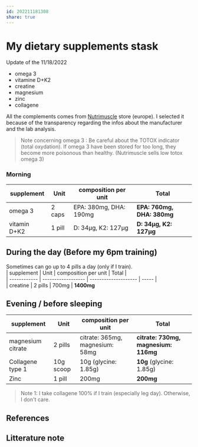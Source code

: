 ```yaml
---  
id: 202211181308  
share: true  
---  
```

# My dietary supplements stask  
Update of the 11/18/2022  
  
- omega 3  
- vitamine D+K2  
- creatine  
- magnesium  
- zinc  
- collagene  
  
All the complements comes from [Nutrimuscle][1] store (europe). I selected it because of the transparency regarding the infos about the manufacturer and the lab analysis.  
  
> Note concerning omega 3 : Be careful about the TOTOX indicator (total oxydation). If omega 3 have been stored for too long, they become more poisonous than healthy. (Nutrimuscle sells low totox omega 3)  
  
### Morning  
| supplement   | Unit               | composition per unit | Total |  
| ------------ | ------------------ | -------------------- | ----- |  
| omega 3      | 2 caps             | EPA: 380mg, DHA: 190mg   |  **EPA: 760mg, DHA: 380mg**       
| vitamin D+K2 |  1 pill               |    D: 34µg, K2: 127µg  | **D: 34µg, K2: 127µg**   
  
  
## During the day (Before my 6pm training)  
  
Sometimes can go up to 4 pills a day (only if I train).  
| supplement   | Unit               | composition per unit | Total |  
| ------------ | ------------------ | -------------------- | ----- |  
|  creatine     | 2 pills             | 700mg  |  **1400mg**       
  
  
## Evening / before sleeping  
  
| supplement        | Unit      | composition per unit            | Total                                |  
| ----------------- | --------- | ------------------------------- | ------------------------------------ |  
| magnesium citrate | 2 pills   | citrate: 365mg, magnesium: 58mg | **citrate: 730mg, magnesium: 116mg** |  
| Collagene type 1  | 10g scoop | 10g (glycine: 1.85g)            | **10g** (glycine: 1.85g)             |  
|   Zinc                |   1 pill        |    200mg                             |    **200mg**                                  |  
  
  
>Note 1: I take collagene 100% if I train (especially leg day). Otherwise, I don't care.   
  
  
  
## References  
[1]: https://www.nutrimuscle.com/  
  
  
## Litterature note  
  
